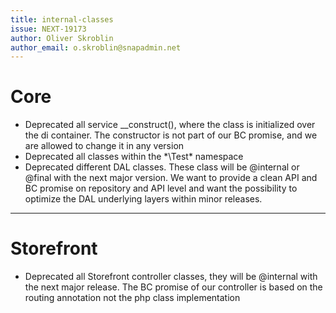 ```yaml
---
title: internal-classes
issue: NEXT-19173
author: Oliver Skroblin
author_email: o.skroblin@snapadmin.net
---
```

# Core
* Deprecated all service __construct(), where the class is initialized over the di container. The constructor is not part of our BC promise, and we are allowed to change it in any version
* Deprecated all classes within the *\Test\* namespace
* Deprecated different DAL classes. These class will be @internal or @final with the next major version. We want to provide a clean API and BC promise on repository and API level and want the possibility to optimize the DAL underlying layers within minor releases. 
___
# Storefront
* Deprecated all Storefront controller classes, they will be @internal with the next major release. The BC promise of our controller is based on the routing annotation not the php class implementation 

